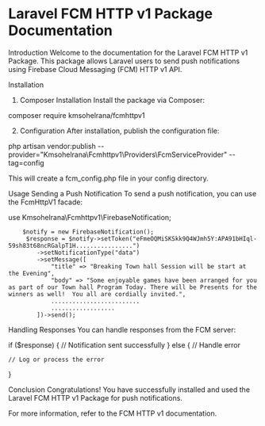 # Laravel FCM HTTP v1 Package Documentation

Introduction
Welcome to the documentation for the Laravel FCM HTTP v1 Package. This package allows Laravel users to send push notifications using Firebase Cloud Messaging (FCM) HTTP v1 API.

Installation
1. Composer Installation
Install the package via Composer:

composer require kmsohelrana/fcmhttpv1

2. Configuration
After installation, publish the configuration file:

php artisan vendor:publish --provider="Kmsohelrana\Fcmhttpv1\Providers\FcmServiceProvider" --tag=config

This will create a fcm_config.php file in your config directory.

Usage
Sending a Push Notification
To send a push notification, you can use the FcmHttpV1 facade:

use Kmsohelrana\Fcmhttpv1\FirebaseNotification;

        $notify = new FirebaseNotification();
         $response = $notify->setToken("eFmeOQMiSKSkk9Q4WJmh5Y:APA91bHIql-59sh83t68ncRGalpT1H................")
            ->setNotificationType("data")
            ->setMessage([
                "title" => "Breaking Town hall Session will be start at the Evening",
                "body" => "Some enjoyable games have been arranged for you as part of our Town hall Program Today. There will be Presents for the winners as well!  You all are cordially invited.",
                .........................
                ..................
            ])->send();

Handling Responses
You can handle responses from the FCM server:

if ($response) {
    // Notification sent successfully
} else {
    // Handle error
    
    // Log or process the error
}

Conclusion
Congratulations! You have successfully installed and used the Laravel FCM HTTP v1 Package for push notifications.

For more information, refer to the FCM HTTP v1 documentation.




